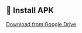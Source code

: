 ## 📲 Install APK

[Download from Google Drive](https://drive.google.com/file/d/1_3ti9pL-1BEMw934rHRBTyxC4mQBHjGE/view?usp=drive_link)
